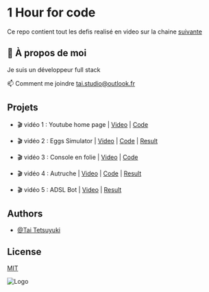 
# 1 Hour for code

Ce repo contient tout les defis realisé en video sur la chaine
[suivante](https://www.youtube.com/channel/UCBEQSKPgaJiG4R02n5SMMKw)


## 🚀 À propos de moi
Je suis un développeur full stack

📫 Comment me joindre tai.studio@outlook.fr

## Projets
- 🎬 vidéo 1 : Youtube home page | [Video](https://youtu.be/AVfpW0LXiVo) | [Code](/projects/youtube/)
- 🎬 vidéo 2 : Eggs Simulator | [Video](https://youtu.be/UJZnaMPQZG0) | [Code](/projects/oeufs%20simulator/) | [Result](https://eggsimulator-tai-studio.netlify.app/)

- 🎬 vidéo 3 : Console en folie | [Video](https://youtu.be/gvKG3E54ZEk) | [Code](/projects/hacker/)
- 🎬 vidéo 4 : Autruche | [Video](https://youtu.be/QakrAVOTeHQ) | [Code](/projects/autruche/) | [Result](https://autruche-tai-studio.netlify.app/)
- 🎬 vidéo 5 : ADSL Bot | [Video](https://youtu.be/XwHoS0ylFrI) | [Result](https://youtu.be/XwHoS0ylFrI)

## Authors

- [@Tai Tetsuyuki](https://github.com/LeGitHubDeTai)


## License

[MIT](https://choosealicense.com/licenses/mit/)


![Logo](https://tai-studio.netlify.app/img/logo/Tai_Studio_Black.png)

